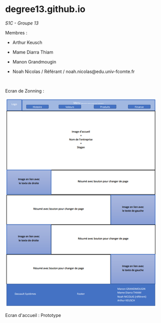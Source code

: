 # degree13.github.io
*S1C - Groupe 13*
<br>
<p>Membres :</p>
<ul>
    <li><p>Arthur Keusch</p></li>
    <li><p>Mame Diarra Thiam</p></li>
    <li><p>Manon Grandmougin</p></li>
    <li><p>Noah Nicolas / Référant / noah.nicolas@edu.univ-fcomte.fr</p></li>
</ul>
<br>
<p>Ecran de Zonning :</p>
<img src="_Communs&Divers/Zoning page d'acceuil.png">
<br>
<p>Ecran d'accueil : Prototype</p>
